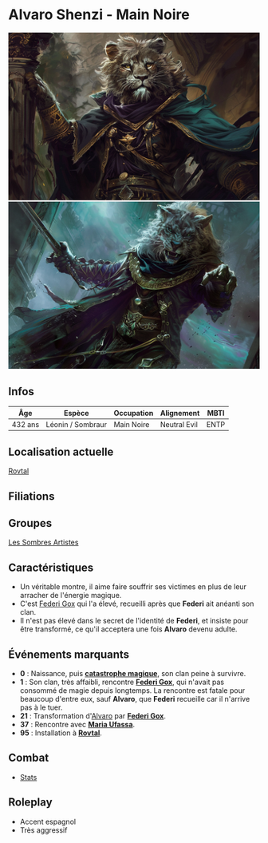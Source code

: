 # Alvaro Shenzi - Main Noire
![Alvaro Shenzi](../../../_images/alvaro2.png)
![Alvaro Shenzi](../../../_images/alvaro.png)

## Infos 
| Âge | Espèce | Occupation | Alignement | MBTI |
| --- | ------ | ---------- | ---------- | ---- |
| 432 ans | Léonin / Sombraur | Main Noire | Neutral Evil | ENTP |

## Localisation actuelle
[Rovtal](../../VILLES/Rovtal.md)

## Filiations

## Groupes 
[Les Sombres Artistes](../../VILLES/Rovtal.md#les-sombres-artistes)

## Caractéristiques
* Un véritable montre, il aime faire souffrir ses victimes en plus de leur arracher de l'énergie magique.
* C'est [Federi Gox](./Federi_Gox.md) qui l'a élevé, recueilli après que **Federi** ait anéanti son clan.
* Il n'est pas élevé dans le secret de l'identité de **Federi**, et insiste pour être transformé, ce qu'il acceptera une fois **Alvaro** devenu adulte.

## Événements marquants
* **0** : Naissance, puis [**catastrophe magique**](../../AUTRES/CatastropheMagique.md), son clan peine à survivre.
* **1** : Son clan, très affaibli, rencontre [**Federi Gox**](./Federi_Gox.md), qui n'avait pas consommé de magie depuis longtemps. La rencontre est fatale pour beaucoup d'entre eux, sauf **Alvaro**, que **Federi** recueille car il n'arrive pas à le tuer.
* **21** : Transformation d'[Alvaro](./Alvaro_Shenzi.md) par [**Federi Gox**](./Federi_Gox.md).
* **37** : Rencontre avec [**Maria Ufassa**](./Maria_Ufassa.md).
* **95** : Installation à [**Rovtal**](../../VILLES/Rovtal.md).

## Combat
* [Stats](../../../STAT_BLOCKS/CLASS/Sombraur.md)

## Roleplay
* Accent espagnol
* Très aggressif